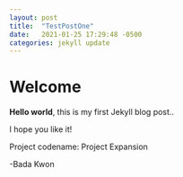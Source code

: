 ```yaml
---
layout: post
title:  "TestPostOne"
date:   2021-01-25 17:29:48 -0500
categories: jekyll update
---
```


# Welcome

**Hello world**, this is my first Jekyll blog post..

I hope you like it! 

Project codename: Project Expansion

-Bada Kwon